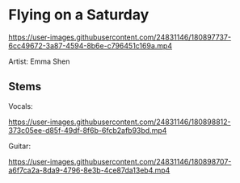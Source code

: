 # Flying on a Saturday
https://user-images.githubusercontent.com/24831146/180897737-6cc49672-3a87-4594-8b6e-c796451c169a.mp4



Artist: Emma Shen

## Stems

Vocals:

https://user-images.githubusercontent.com/24831146/180898812-373c05ee-d85f-49df-8f6b-6fcb2afb93bd.mp4



Guitar:

https://user-images.githubusercontent.com/24831146/180898707-a6f7ca2a-8da9-4796-8e3b-4ce87da13eb4.mp4

